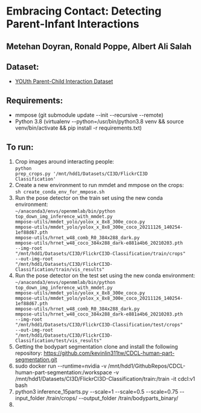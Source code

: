 # Embracing Contact: Detecting Parent-Infant Interactions
## Metehan Doyran, Ronald Poppe, Albert Ali Salah

## Dataset:
* [YOUth Parent-Child Interaction Dataset](https://www.uu.nl/en/research/youth-cohort-study/request-youth-data)

## Requirements:
* mmpose (git submodule update --init --recursive --remote)
* Python 3.8 (virtualenv --python=/usr/bin/python3.8 venv && source venv/bin/activate && pip install -r requirements.txt)

## To run:
1. Crop images around interacting people:<br>
<code>python prep_crops.py '/mnt/hdd1/Datasets/CI3D/FlickrCI3D Classification'</code>
2. Create a new environment to run mmdet and mmpose on the crops:<br>
<code>sh create_conda_env_for_mmpose.sh</code>
3. Run the pose detector on the train set using the new conda environment:<br>
<code>~/anaconda3/envs/openmmlab/bin/python top_down_img_inference_with_mmdet.py mmpose-utils/mmdet_yolo/yolox_x_8x8_300e_coco.py mmpose-utils/mmdet_yolo/yolox_x_8x8_300e_coco_20211126_140254-1ef88d67.pth mmpose-utils/hrnet_w48_comb_R0_384x288_dark.py mmpose-utils/hrnet_w48_coco_384x288_dark-e881a4b6_20210203.pth --img-root "/mnt/hdd1/Datasets/CI3D/FlickrCI3D-Classification/train/crops" --out-img-root "/mnt/hdd1/Datasets/CI3D/FlickrCI3D-Classification/train/vis_results"</code>
4. Run the pose detector on the test set using the new conda environment:<br>
<code>~/anaconda3/envs/openmmlab/bin/python top_down_img_inference_with_mmdet.py mmpose-utils/mmdet_yolo/yolox_x_8x8_300e_coco.py mmpose-utils/mmdet_yolo/yolox_x_8x8_300e_coco_20211126_140254-1ef88d67.pth mmpose-utils/hrnet_w48_comb_R0_384x288_dark.py mmpose-utils/hrnet_w48_coco_384x288_dark-e881a4b6_20210203.pth --img-root "/mnt/hdd1/Datasets/CI3D/FlickrCI3D-Classification/test/crops" --out-img-root "/mnt/hdd1/Datasets/CI3D/FlickrCI3D-Classification/test/vis_results"</code>
5. Getting the bodypart segmentation clone and install the following repository: https://github.com/kevinlin311tw/CDCL-human-part-segmentation.git
6. sudo docker run --runtime=nvidia -v /mnt/hdd1/GithubRepos/CDCL-human-part-segmentation:/workspace -v /mnt/hdd1/Datasets/CI3D/FlickrCI3D-Classification/train:/train -it cdcl:v1 bash
7. python3 inference_15parts.py --scale=1 --scale=0.5 --scale=0.75 --input_folder /train/crops/ --output_folder /train/bodyparts_binary/
8. 
